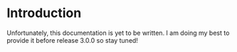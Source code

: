 # Introduction

Unfortunately, this documentation is yet to be written. I am doing my best to provide it
before release 3.0.0 so stay tuned!
